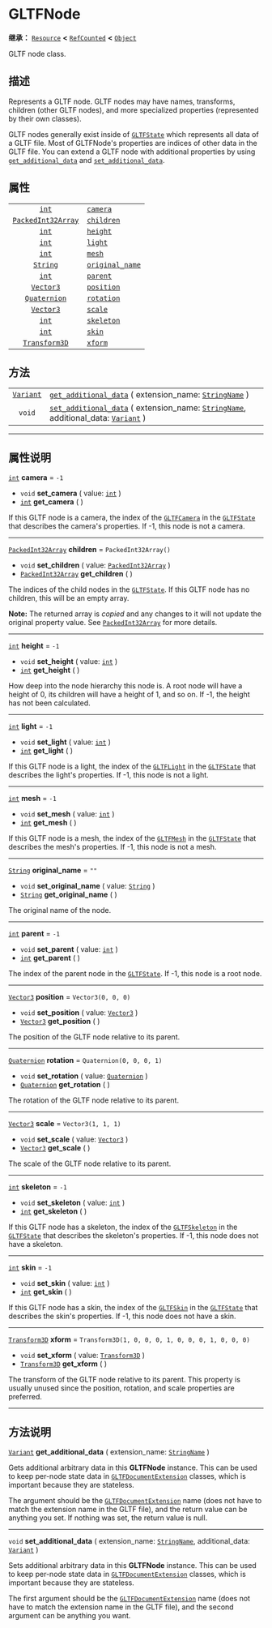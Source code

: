 <!-- ⚠ 请勿编辑本文件 ⚠ -->
<!-- 本文档使用脚本从 WeDot 引擎源码仓库生成。 -->
<!-- 生成脚本：https://github.com/WeDot-Engine/WeDot/tree/4.3/doc/tools/make_md.py； -->
<!-- 原文件：https://github.com/WeDot-Engine/WeDot/tree/4.3/modules/gltf/doc_classes/GLTFNode.xml。 -->

<div id="_class_gltfnode"></div>

# GLTFNode

**继承：** [`Resource`](class_resource.md) **<** [`RefCounted`](class_refcounted.md) **<** [`Object`](class_object.md)

GLTF node class.

## 描述

Represents a GLTF node. GLTF nodes may have names, transforms, children (other GLTF nodes), and more specialized properties (represented by their own classes).

GLTF nodes generally exist inside of [`GLTFState`](class_gltfstate.md) which represents all data of a GLTF file. Most of GLTFNode's properties are indices of other data in the GLTF file. You can extend a GLTF node with additional properties by using [`get_additional_data`](#class_gltfnode_method_get_additional_data) and [`set_additional_data`](#class_gltfnode_method_set_additional_data).

## 属性

|||
|:-:|:--|
| [`int`](class_int.md)                           | [`camera`](#class_gltfnode_property_camera)               | ``-1``                                              |
| [`PackedInt32Array`](class_packedint32array.md) | [`children`](#class_gltfnode_property_children)           | ``PackedInt32Array()``                              |
| [`int`](class_int.md)                           | [`height`](#class_gltfnode_property_height)               | ``-1``                                              |
| [`int`](class_int.md)                           | [`light`](#class_gltfnode_property_light)                 | ``-1``                                              |
| [`int`](class_int.md)                           | [`mesh`](#class_gltfnode_property_mesh)                   | ``-1``                                              |
| [`String`](class_string.md)                     | [`original_name`](#class_gltfnode_property_original_name) | ``""``                                              |
| [`int`](class_int.md)                           | [`parent`](#class_gltfnode_property_parent)               | ``-1``                                              |
| [`Vector3`](class_vector3.md)                   | [`position`](#class_gltfnode_property_position)           | ``Vector3(0, 0, 0)``                                |
| [`Quaternion`](class_quaternion.md)             | [`rotation`](#class_gltfnode_property_rotation)           | ``Quaternion(0, 0, 0, 1)``                          |
| [`Vector3`](class_vector3.md)                   | [`scale`](#class_gltfnode_property_scale)                 | ``Vector3(1, 1, 1)``                                |
| [`int`](class_int.md)                           | [`skeleton`](#class_gltfnode_property_skeleton)           | ``-1``                                              |
| [`int`](class_int.md)                           | [`skin`](#class_gltfnode_property_skin)                   | ``-1``                                              |
| [`Transform3D`](class_transform3d.md)           | [`xform`](#class_gltfnode_property_xform)                 | ``Transform3D(1, 0, 0, 0, 1, 0, 0, 0, 1, 0, 0, 0)`` |

## 方法

|||
|:-:|:--|
| [`Variant`](class_variant.md) | [`get_additional_data`](class_gltfnodemd#class_gltfnode_method_get_additional_data) ( extension_name: [`StringName`](class_stringname.md) )                                                 |
| `void`                        | [`set_additional_data`](class_gltfnodemd#class_gltfnode_method_set_additional_data) ( extension_name: [`StringName`](class_stringname.md), additional_data: [`Variant`](class_variant.md) ) |

<!-- rst-class:: classref-section-separator -->

---

## 属性说明

<div id="_class_gltfnode_property_camera"></div>

[`int`](class_int.md) **camera** = ``-1`` <div id="class_gltfnode_property_camera"></div>

- `void` **set_camera** ( value: [`int`](class_int.md) )
- [`int`](class_int.md) **get_camera** ( )

If this GLTF node is a camera, the index of the [`GLTFCamera`](class_gltfcamera.md) in the [`GLTFState`](class_gltfstate.md) that describes the camera's properties. If -1, this node is not a camera.

<!-- rst-class:: classref-item-separator -->

---

<div id="_class_gltfnode_property_children"></div>

[`PackedInt32Array`](class_packedint32array.md) **children** = ``PackedInt32Array()`` <div id="class_gltfnode_property_children"></div>

- `void` **set_children** ( value: [`PackedInt32Array`](class_packedint32array.md) )
- [`PackedInt32Array`](class_packedint32array.md) **get_children** ( )

The indices of the child nodes in the [`GLTFState`](class_gltfstate.md). If this GLTF node has no children, this will be an empty array.

**Note:** The returned array is *copied* and any changes to it will not update the original property value. See [`PackedInt32Array`](class_packedint32array.md) for more details.

<!-- rst-class:: classref-item-separator -->

---

<div id="_class_gltfnode_property_height"></div>

[`int`](class_int.md) **height** = ``-1`` <div id="class_gltfnode_property_height"></div>

- `void` **set_height** ( value: [`int`](class_int.md) )
- [`int`](class_int.md) **get_height** ( )

How deep into the node hierarchy this node is. A root node will have a height of 0, its children will have a height of 1, and so on. If -1, the height has not been calculated.

<!-- rst-class:: classref-item-separator -->

---

<div id="_class_gltfnode_property_light"></div>

[`int`](class_int.md) **light** = ``-1`` <div id="class_gltfnode_property_light"></div>

- `void` **set_light** ( value: [`int`](class_int.md) )
- [`int`](class_int.md) **get_light** ( )

If this GLTF node is a light, the index of the [`GLTFLight`](class_gltflight.md) in the [`GLTFState`](class_gltfstate.md) that describes the light's properties. If -1, this node is not a light.

<!-- rst-class:: classref-item-separator -->

---

<div id="_class_gltfnode_property_mesh"></div>

[`int`](class_int.md) **mesh** = ``-1`` <div id="class_gltfnode_property_mesh"></div>

- `void` **set_mesh** ( value: [`int`](class_int.md) )
- [`int`](class_int.md) **get_mesh** ( )

If this GLTF node is a mesh, the index of the [`GLTFMesh`](class_gltfmesh.md) in the [`GLTFState`](class_gltfstate.md) that describes the mesh's properties. If -1, this node is not a mesh.

<!-- rst-class:: classref-item-separator -->

---

<div id="_class_gltfnode_property_original_name"></div>

[`String`](class_string.md) **original_name** = ``""`` <div id="class_gltfnode_property_original_name"></div>

- `void` **set_original_name** ( value: [`String`](class_string.md) )
- [`String`](class_string.md) **get_original_name** ( )

The original name of the node.

<!-- rst-class:: classref-item-separator -->

---

<div id="_class_gltfnode_property_parent"></div>

[`int`](class_int.md) **parent** = ``-1`` <div id="class_gltfnode_property_parent"></div>

- `void` **set_parent** ( value: [`int`](class_int.md) )
- [`int`](class_int.md) **get_parent** ( )

The index of the parent node in the [`GLTFState`](class_gltfstate.md). If -1, this node is a root node.

<!-- rst-class:: classref-item-separator -->

---

<div id="_class_gltfnode_property_position"></div>

[`Vector3`](class_vector3.md) **position** = ``Vector3(0, 0, 0)`` <div id="class_gltfnode_property_position"></div>

- `void` **set_position** ( value: [`Vector3`](class_vector3.md) )
- [`Vector3`](class_vector3.md) **get_position** ( )

The position of the GLTF node relative to its parent.

<!-- rst-class:: classref-item-separator -->

---

<div id="_class_gltfnode_property_rotation"></div>

[`Quaternion`](class_quaternion.md) **rotation** = ``Quaternion(0, 0, 0, 1)`` <div id="class_gltfnode_property_rotation"></div>

- `void` **set_rotation** ( value: [`Quaternion`](class_quaternion.md) )
- [`Quaternion`](class_quaternion.md) **get_rotation** ( )

The rotation of the GLTF node relative to its parent.

<!-- rst-class:: classref-item-separator -->

---

<div id="_class_gltfnode_property_scale"></div>

[`Vector3`](class_vector3.md) **scale** = ``Vector3(1, 1, 1)`` <div id="class_gltfnode_property_scale"></div>

- `void` **set_scale** ( value: [`Vector3`](class_vector3.md) )
- [`Vector3`](class_vector3.md) **get_scale** ( )

The scale of the GLTF node relative to its parent.

<!-- rst-class:: classref-item-separator -->

---

<div id="_class_gltfnode_property_skeleton"></div>

[`int`](class_int.md) **skeleton** = ``-1`` <div id="class_gltfnode_property_skeleton"></div>

- `void` **set_skeleton** ( value: [`int`](class_int.md) )
- [`int`](class_int.md) **get_skeleton** ( )

If this GLTF node has a skeleton, the index of the [`GLTFSkeleton`](class_gltfskeleton.md) in the [`GLTFState`](class_gltfstate.md) that describes the skeleton's properties. If -1, this node does not have a skeleton.

<!-- rst-class:: classref-item-separator -->

---

<div id="_class_gltfnode_property_skin"></div>

[`int`](class_int.md) **skin** = ``-1`` <div id="class_gltfnode_property_skin"></div>

- `void` **set_skin** ( value: [`int`](class_int.md) )
- [`int`](class_int.md) **get_skin** ( )

If this GLTF node has a skin, the index of the [`GLTFSkin`](class_gltfskin.md) in the [`GLTFState`](class_gltfstate.md) that describes the skin's properties. If -1, this node does not have a skin.

<!-- rst-class:: classref-item-separator -->

---

<div id="_class_gltfnode_property_xform"></div>

[`Transform3D`](class_transform3d.md) **xform** = ``Transform3D(1, 0, 0, 0, 1, 0, 0, 0, 1, 0, 0, 0)`` <div id="class_gltfnode_property_xform"></div>

- `void` **set_xform** ( value: [`Transform3D`](class_transform3d.md) )
- [`Transform3D`](class_transform3d.md) **get_xform** ( )

The transform of the GLTF node relative to its parent. This property is usually unused since the position, rotation, and scale properties are preferred.

<!-- rst-class:: classref-section-separator -->

---

## 方法说明

<div id="_class_gltfnode_method_get_additional_data"></div>

[`Variant`](class_variant.md) **get_additional_data** ( extension_name: [`StringName`](class_stringname.md) )<div id="class_gltfnode_method_get_additional_data"></div>

Gets additional arbitrary data in this **GLTFNode** instance. This can be used to keep per-node state data in [`GLTFDocumentExtension`](class_gltfdocumentextension.md) classes, which is important because they are stateless.

The argument should be the [`GLTFDocumentExtension`](class_gltfdocumentextension.md) name (does not have to match the extension name in the GLTF file), and the return value can be anything you set. If nothing was set, the return value is null.

<!-- rst-class:: classref-item-separator -->

---

<div id="_class_gltfnode_method_set_additional_data"></div>

`void` **set_additional_data** ( extension_name: [`StringName`](class_stringname.md), additional_data: [`Variant`](class_variant.md) )<div id="class_gltfnode_method_set_additional_data"></div>

Sets additional arbitrary data in this **GLTFNode** instance. This can be used to keep per-node state data in [`GLTFDocumentExtension`](class_gltfdocumentextension.md) classes, which is important because they are stateless.

The first argument should be the [`GLTFDocumentExtension`](class_gltfdocumentextension.md) name (does not have to match the extension name in the GLTF file), and the second argument can be anything you want.

[^virtual]: 本方法通常需要用户覆盖才能生效。
[^const]: 本方法无副作用，不会修改该实例的任何成员变量。
[^vararg]: 本方法除了能接受在此处描述的参数外，还能够继续接受任意数量的参数。
[^constructor]: 本方法用于构造某个类型。
[^static]: 调用本方法无需实例，可直接使用类名进行调用。
[^operator]: 本方法描述的是使用本类型作为左操作数的有效运算符。
[^bitfield]: 这个值是由下列位标志构成位掩码的整数。
[^void]: 无返回值。
